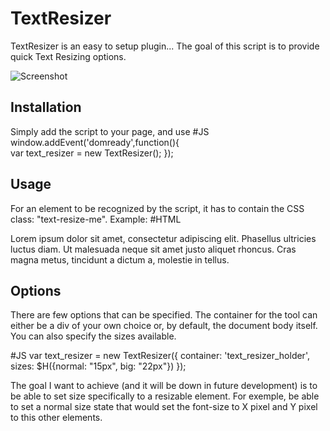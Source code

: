 TextResizer
===========

TextResizer is an easy to setup plugin... The goal of this script is to provide quick Text Resizing options.

![Screenshot](http://nickolabs.com/image/text_resizer_shot.jpg)

Installation
----------

Simply add the script to your page, and use 
#JS
window.addEvent('domready',function(){	
	var text_resizer = new TextResizer();
});

Usage
----------

For an element to be recognized by the script, it has to contain the CSS class: "text-resize-me".
Example: 
#HTML
<div id="news" class="text-resize-me">
  <p> Lorem ipsum dolor sit amet, consectetur adipiscing elit. Phasellus ultricies luctus diam. Ut malesuada neque sit amet justo aliquet rhoncus. Cras magna metus, tincidunt a dictum a, molestie in tellus.</p>
</div>


Options
----------

There are few options that can be specified.
The container for the tool can either be a div of your own choice or, by default, the document body itself.
You can also specify the sizes available.

#JS
var text_resizer = new TextResizer({
	container: 'text_resizer_holder',
	sizes: $H({normal: "15px",
	 	big: "22px"})
});

The goal I want to achieve (and it will be down in future development) is to be able to set size specifically to a resizable element. For exemple, be able to set a normal size state that would set the font-size to X pixel and Y pixel to this other elements.